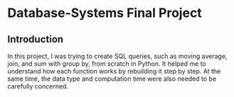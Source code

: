 # Database-Systems Final Project

## Introduction

In this project, I was trying to create SQL queries, such as moving average, join, and sum with group by, from scratch in Python. It helped me to understand how each function works by rebuilding it step by step. At the same time, the data type and computation time were also needed to be carefully concerned.